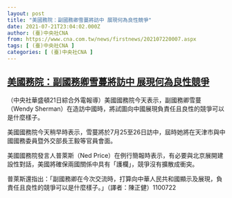 ```yaml
---
layout: post
title: "美國務院：副國務卿雪蔓將訪中 展現何為良性競爭"
date: 2021-07-21T23:04:02.000Z
author: (臺)中央社CNA
from: https://www.cna.com.tw/news/firstnews/202107220007.aspx
tags: [ (臺)中央社CNA ]
categories: [ (臺)中央社CNA ]
---
```

<!--1626908642000-->
[美國務院：副國務卿雪蔓將訪中 展現何為良性競爭](https://www.cna.com.tw/news/firstnews/202107220007.aspx)
------

<div>
<div></div><div class="paragraph"><p>（中央社華盛頓21日綜合外電報導）美國國務院今天表示，副國務卿雪蔓（Wendy Sherman）在造訪中國時，將試圖向中國展現負責任且良性的競爭可以是什麼樣子。</p><p>美國國務院今天稍早時表示，雪蔓將於7月25至26日訪中，屆時她將在天津市與中國國務委員暨外交部長王毅等官員會面。</p><p>美國國務院發言人普萊斯（Ned Price）在例行簡報時表示，有必要與北京展開建設性對話，美國將確保兩國關係中具有「護欄」，競爭沒有擴散成衝突。</p><p>普萊斯還指出：「副國務卿在今次交流時，打算向中華人民共和國顯示及展現，負責任且良性的競爭可以是什麼樣子。」（譯者：陳正健）1100722</p></div>
</div>
